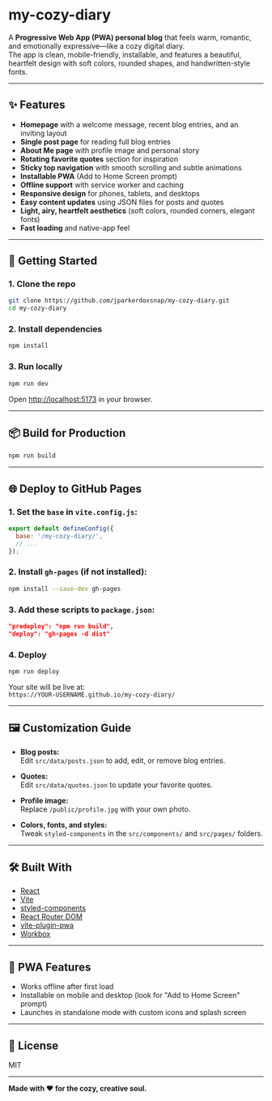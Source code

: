 # my-cozy-diary

A **Progressive Web App (PWA) personal blog** that feels warm, romantic, and emotionally expressive—like a cozy digital diary.  
The app is clean, mobile-friendly, installable, and features a beautiful, heartfelt design with soft colors, rounded shapes, and handwritten-style fonts.

---

## ✨ Features

- **Homepage** with a welcome message, recent blog entries, and an inviting layout
- **Single post page** for reading full blog entries
- **About Me page** with profile image and personal story
- **Rotating favorite quotes** section for inspiration
- **Sticky top navigation** with smooth scrolling and subtle animations
- **Installable PWA** (Add to Home Screen prompt)
- **Offline support** with service worker and caching
- **Responsive design** for phones, tablets, and desktops
- **Easy content updates** using JSON files for posts and quotes
- **Light, airy, heartfelt aesthetics** (soft colors, rounded corners, elegant fonts)
- **Fast loading** and native-app feel

---

## 🚀 Getting Started

### 1. Clone the repo

```bash
git clone https://github.com/jparkerdoxsnap/my-cozy-diary.git
cd my-cozy-diary
```

### 2. Install dependencies

```bash
npm install
```

### 3. Run locally

```bash
npm run dev
```

Open [http://localhost:5173](http://localhost:5173) in your browser.

---

## 📦 Build for Production

```bash
npm run build
```

---

## 🌐 Deploy to GitHub Pages

### 1. Set the `base` in `vite.config.js`:

```js
export default defineConfig({
  base: '/my-cozy-diary/',
  // ...
});
```

### 2. Install `gh-pages` (if not installed):

```bash
npm install --save-dev gh-pages
```

### 3. Add these scripts to `package.json`:

```json
"predeploy": "npm run build",
"deploy": "gh-pages -d dist"
```

### 4. Deploy

```bash
npm run deploy
```

Your site will be live at:  
`https://YOUR-USERNAME.github.io/my-cozy-diary/`

---

## 🖼️ Customization Guide

- **Blog posts:**  
  Edit `src/data/posts.json` to add, edit, or remove blog entries.

- **Quotes:**  
  Edit `src/data/quotes.json` to update your favorite quotes.

- **Profile image:**  
  Replace `/public/profile.jpg` with your own photo.

- **Colors, fonts, and styles:**  
  Tweak `styled-components` in the `src/components/` and `src/pages/` folders.

---

## 🛠️ Built With

- [React](https://react.dev/)
- [Vite](https://vitejs.dev/)
- [styled-components](https://styled-components.com/)
- [React Router DOM](https://reactrouter.com/)
- [vite-plugin-pwa](https://vite-pwa-org.netlify.app/)
- [Workbox](https://developer.chrome.com/docs/workbox/)

---

## 📱 PWA Features

- Works offline after first load
- Installable on mobile and desktop (look for "Add to Home Screen" prompt)
- Launches in standalone mode with custom icons and splash screen

---

## 📄 License

MIT

---

**Made with ❤️ for the cozy, creative soul.**

